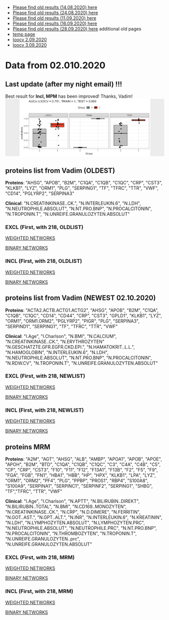* [Please find old results (14.08.2020) here](old14082020.md)
* [Please find old results (24.08.2020) here](old24082020.md)
* [Please find old results (11.09.2020) here](old11092020.md)
* [Please find old results (16.09.2020) here](old16092020.md)
* [Please find old results (28.09.2020) here](old28092020.md)
 additional old pages
* [temp page](temp.md)
* [loocv 2.09.2020](loocv.md)
* [loocv 3.09.2020](loocv3092020.md)

# Data from 02.010.2020

## Last update (after my night email) !!!
Best result for **Incl, MPM** has been improved! Thanks, Vadim!
![Image](/30092020/last.png)


## proteins list from Vadim (OLDEST)

**Proteins**: "AHSG", "APOB", "B2M", "C1QA", "C1QB", "C1QC", "CRP", "CST3", "KLKB1", "LYZ", "ORM1", "PLG", "SERPING1", "TF", "TFRC", "TTR", "VWF", "CD14", "PGLYRP2", "SERPINA3"

**Clinical**: "N.CREATINKINASE..CK.", "N.INTERLEUKIN.6", "N.LDH", "N.NEUTROPHILE.ABSOLUT", "N.NT.PRO.BNP", "N.PROCALCITONIN", "N.TROPONIN.T", "N.UNREIFE.GRANULOZYTEN.ABSOLUT"

### EXCL (First, with 218, OLDLIST)

[WEIGHTED NETWORKS](/30092020/Excl_First_with218_OLDLIST.md)

[BINARY NETWORKS](/30092020/Excl_First_with218_OLDLIST_BINAR.md)

### INCL (First, with 218, OLDLIST)

[WEIGHTED NETWORKS](/30092020/Incl_First_with218_OLDLIST.md)

[BINARY NETWORKS](/30092020/Incl_First_with218_OLDLIST_BINAR.md) 

## proteins list from Vadim (NEWEST 02.10.2020)

**Proteins**: "ACTA2.ACTB.ACTG1.ACTG2", "AHSG", "APOB", "B2M", "C1QA", "C1QB", "C1QC", "CD14",                   "CD44", "CRP", "CST3", "GPLD1", "KLKB1", "LYZ", "ORM1", "ORM1.ORM2", "PGLYRP2", "PIGR", "PLG", 
"SERPINA3", "SERPIND1", "SERPING1", "TF", "TFRC", "TTR", "VWF"

**Clinical**: "I.Age", "I.Charlson", "N.BMI", "N.CALCIUM", "N.CREATINKINASE..CK.", "N.ERYTHROZYTEN"                "N.GESCHATZTE.GFR.EGFR.CKD.EPI.", "N.HAMATOKRIT..L.L.", "N.HAMOGLOBIN", "N.INTERLEUKIN.6", "N.LDH", "N.NEUTROPHILE.ABSOLUT", "N.NT.PRO.BNP", "N.PROCALCITONIN", "N.RDW.CV", "N.TROPONIN.T", "N.UNREIFE.GRANULOZYTEN.ABSOLUT"
       
### EXCL (First, with 218, NEWLIST)

[WEIGHTED NETWORKS](/30092020/Excl_First_with218_NEWLIST.md)

[BINARY NETWORKS](/30092020/Excl_First_with218_NEWLIST_BINAR.md)

### INCL (First, with 218, NEWLIST)

[WEIGHTED NETWORKS](/30092020/Incl_First_with218_NEWLIST.md)

[BINARY NETWORKS](/30092020/Incl_First_with218_NEWLIST_BINAR.md) 


## proteins MRM

**Proteins**: "A2M", "AGT", "AHSG", "ALB", "AMBP", "APOA1", "APOB", "APOE", "APOH", "B2M", "BTD", "C1QA", "C1QB", "C1QC", "C3", "C4A", "C4B", "C5", "CP", "CRP", "CST3", "F10", "F11", "F12", "F13A1", "F13B", "F2", "F5", "F9", "FGA", "FGB", "FN1", "HBA1", "HBB", "HP", "HPX", "KLKB1", "LPA", "LYZ", "ORM1", "ORM2", "PF4", "PLG", "PPBP", "PROS1", "RBP4", "S100A8", "S100A9", "SERPINA1", "SERPINC1", "SERPINF2", "SERPING1", "SHBG", "TF","TFRC", "TTR", "VWF"

**Clinical**:  "I.Age", "I.Charlson", "N.APTT", "N.BILIRUBIN..DIREKT", "N.BILIRUBIN..TOTAL", "N.BMI", "N.CD169..MONOZYTEN", "N.CREATINKINASE..CK.", "N.CRP", "N.D.DIMERE", "N.FERRITIN", "N.GOT..AST.", "N.GPT..ALT.", "N.INR", "N.INTERLEUKIN.6", "N.KREATININ", "N.LDH", "N.LYMPHOZYTEN.ABSOLUT", "N.LYMPHOZYTEN.PRC", "N.NEUTROPHILE.ABSOLUT", "N.NEUTROPHILE.PRC", "N.NT.PRO.BNP", "N.PROCALCITONIN", "N.THROMBOZYTEN", "N.TROPONIN.T", "N.UNREIFE.GRANULOZYTEN..prc", "N.UNREIFE.GRANULOZYTEN.ABSOLUT"      

### EXCL (First, with 218, MRM)

[WEIGHTED NETWORKS](/30092020/Excl_First_with218_MRM.md)

[BINARY NETWORKS](/30092020/Excl_First_with218_MRM_BINAR.md)

### INCL (First, with 218, MRM)

[WEIGHTED NETWORKS](/30092020/Incl_First_with218_MRM.md)

[BINARY NETWORKS](/30092020/Incl_First_with218_MRM_BINAR.md) 

